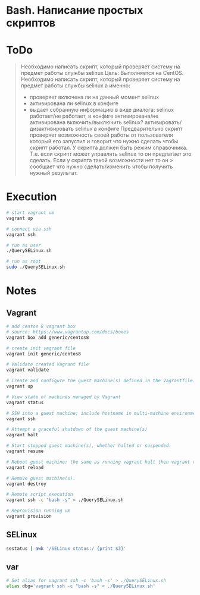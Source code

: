 # Bash. Написание простых скриптов

# ToDo

> Необходимо написать скрипт, который проверяет систему на предмет работы службы selinux
> Цель: Выполняется на CentOS.
> Необходимо написать скрипт, который проверяет систему на предмет работы службы selinux а именно:
> - проверяет включена ли на данный момент selinux
> - активирована ли selinux в конфиге
> - выдает собранную информацию в виде диалога:
> selinux работает/не работает, в конфиге активирована/не активирована
> включить/выключить selinux?
> активировать/дизактивировать selinux в конфиге
> Предварительно скрипт проверяет возможность своей работы от пользователя который его запустил и говорит что нужно сделать чтобы скрипт работал.
> У скрипта должен быть режим справочника. Т.е. если скрипт может управлять selinux то он предлагает это сделать. Если у скрипта такой возможности нет то он >  сообщает что нужно сделать/изменить чтобы получить нужный результат.

# Execution
```sh
# start vagrant vm
vagrant up

# connect via ssh
vagrant ssh

# run as user
./QuerySELinux.sh

# run as root
sudo ./QuerySELinux.sh
```

# Notes

## Vagrant

```sh
# add centos 8 vagrant box
# source: https://www.vagrantup.com/docs/boxes
vagrant box add generic/centos8

# create init vagrant file
vagrant init generic/centos8

# Validate created Vagrant file
vagrant validate

# Create and configure the guest machine(s) defined in the Vagrantfile.
vagrant up

# View state of machines managed by Vagrant
vagrant status

# SSH into a guest machine; include hostname in multi-machine environments.
vagrant ssh

# Attempt a graceful shutdown of the guest machine(s)
vagrant halt

# Start stopped guest machine(s), whether halted or suspended.
vagrant resume

# Reboot guest machine; the same as running vagrant halt then vagrant resume.
vagrant reload

# Remove guest machine(s).
vagrant destroy

# Remote script execution
vagrant ssh -c "bash -s" < ./QuerySELinux.sh

# Reprovision running vm
vagrant provision

```

## SELinux
```sh
sestatus | awk '/SELinux status:/ {print $3}'
```

## var
```sh
# Set alias for vagrant ssh -c 'bash -s' > ./QuerySELinux.sh
alias dbg='vagrant ssh -c "bash -s" < ./QuerySELinux.sh'

```
